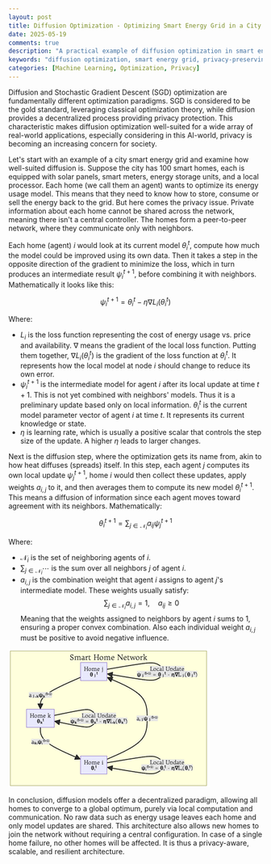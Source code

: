 ```yaml
---
layout: post
title: Diffusion Optimization - Optimizing Smart Energy Grid in a City
date: 2025-05-19
comments: true
description: "A practical example of diffusion optimization in smart energy grid optimization in a city"
keywords: "diffusion optimization, smart energy grid, privacy-preserving optimization, decentralized learning, machine learning"
categories: [Machine Learning, Optimization, Privacy]
---
```


Diffusion and Stochastic Gradient Descent (SGD) optimization are fundamentally
different optimization paradigms. SGD is considered to be the gold standard,
leveraging classical optimization theory, while diffusion provides a
decentralized process providing privacy protection. This characteristic makes
diffusion optimization well-suited for a wide array of real-world applications,
especially considering in this AI-world, privacy is becoming an increasing
concern for society.

Let's start with an example of a city smart energy grid and examine how
well-suited diffusion is. Suppose the city has 100 smart homes, each is
equipped with solar panels, smart meters, energy storage units, and a local
processor. Each home (we call them an agent) wants to optimize its energy usage
model. This means that they need to know how to store, consume or sell the
energy back to the grid. But here comes the privacy issue. Private information
about each home cannot be shared across the network, meaning there isn't a
central controller. The homes form a peer-to-peer network, where they
communicate only with neighbors.

Each home (agent) $i$ would look at its current model $\theta_i^t$, compute how
much the model could be improved using its own data. Then it takes a step in
the opposite direction of the gradient to minimize the loss, which in turn
produces an intermediate result $\psi_i^{t+1}$, before combining it with
neighbors. Mathematically it looks like this:

$$ \psi_i^{t+1} = \theta_i^t - \eta \nabla L_i(\theta_i^t) $$

Where:

- $L_i$ is the loss function representing the cost of energy usage vs.
  price and availability. $\nabla$ means the gradient of the local loss function.
  Putting them together, $\nabla L_i(\theta_i^t)$ is the gradient of the loss
  function at $\theta_i^t$. It represents how the local model at node $i$ should
  change to reduce its own error.
- $\psi_i^{t+1}$ is the intermediate model for agent $i$ after its local update at
  time $t+1$. This is not yet combined with neighbors' models. Thus it is a
  preliminary update based only on local information.
  $\theta_i^t$ is the current model parameter vector of agent $i$ at time $t$. It
  represents its current knowledge or state.
- $\eta$ is learning rate, which is usually a positive scalar that controls the
  step size of the update. A higher $\eta$ leads to larger changes.

Next is the diffusion step, where the optimization gets its name from, akin to
how heat diffuses (spreads) itself. In this step, each agent $j$ computes its
own local update $\psi_j^{t+1}$, home $i$ would then collect these updates,
apply weights $a_{i,j}$ to it, and then averages them to compute its new model
$\theta_i^{t+1}$. This means a diffusion of information since each agent moves toward agreement with its neighbors. Mathematically:

$$\theta_i^{t+1} = \sum_{j \in \mathcal{N}_i} a_{ij} \psi_j^{t+1}$$

Where:

- $\mathcal{N}_i$ is the set of neighboring agents of $i$.
- $\sum_{j \in \mathcal{N}_i} \cdots$ is the sum over all neighbors $j$ of agent
  $i$.
- $a_{i,j}$ is the combination weight that agent $i$ assigns to agent $j$'s
  intermediate model. These weights usually satisfy:
  $$
  \sum_{j \in \mathcal{N}_i} a_{i,j} = 1,\quad a_{ij} \geq 0
  $$
Meaning that the weights assigned to neighbors by agent $i$ sums to 1,
ensuring a proper convex combination. Also each individual weight $a_{i,j}$
must be positive to avoid negative influence.

![Diffusion Optimization - Home Topology of Smart Grid](/assets/images/uploads/zlu-me-diffusion-optimization-smart-grid.png)

In conclusion, diffusion models offer a decentralized paradigm, allowing all
homes to converge to a global optimum, purely via local computation and
communication. No raw data such as energy usage leaves each home and only model
updates are shared. This architecture also allows new homes to join the network
without requiring a central configuration. In case of a single home failure, no
other homes will be affected. It is thus a privacy-aware, scalable, and
resilient architecture.



